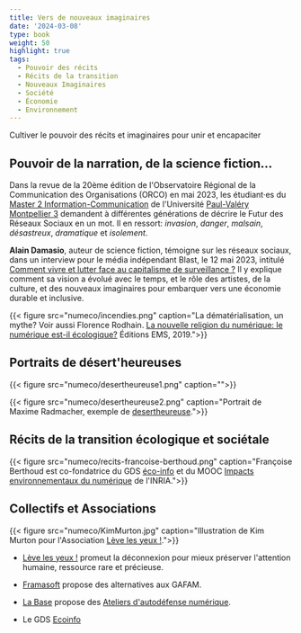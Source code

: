```yaml
---
title: Vers de nouveaux imaginaires
date: '2024-03-08'
type: book
weight: 50
highlight: true
tags:
  - Pouvoir des récits
  - Récits de la transition
  - Nouveaux Imaginaires
  - Société
  - Économie
  - Environnement
---
```


Cultiver le pouvoir des récits et imaginaires pour unir et encapaciter

<!--more-->

## Pouvoir de la narration, de la science fiction…

Dans la revue de la 20ème édition de l'Observatoire Régional de la Communication des Organisations (ORCO) en mai 2023, les étudiant·es du [Master 2 Information-Communication](https://itic.www.univ-montp3.fr/fr/formation/masters/masters-info-com-cno-compaq-cpo) de l'Université [Paul-Valéry Montpellier 3](https://www.univ-montp3.fr/) demandent à différentes générations de décrire le Futur des Réseaux Sociaux en un mot. Il en ressort: <i>invasion</i>, <i>danger</i>, <i>malsain</i>, <i>désastreux</i>, <i>dramatique</i> et <i>isolement</i>.

<b>Alain Damasio</b>, auteur de science fiction, témoigne sur les réseaux sociaux, dans un interview pour le média indépendant Blast, le 12 mai 2023, intitulé [Comment vivre et lutter face au capitalisme de surveillance ?](https://www.blast-info.fr/emissions/2023/comment-vivre-et-lutter-face-au-capitalisme-de-surveillance-n6ikLh60SOONUvL90mXXTg) Il y explique comment sa vision a évolué avec le temps, et le rôle des artistes, de la culture, et des nouveaux imaginaires pour embarquer vers une économie durable et inclusive.

{{< figure src="numeco/incendies.png" caption="La dématérialisation, un mythe? Voir aussi Florence Rodhain. [La nouvelle religion du numérique: le numérique est-il écologique?](https://www.cairn.info/la-nouvelle-religion-du-numerique--9782376872924.htm) Éditions EMS, 2019.">}}

## Portraits de désert'heureuses

{{< figure src="numeco/desertheureuse1.png" caption="">}}

{{< figure src="numeco/desertheureuse2.png" caption="Portrait de Maxime Radmacher, exemple de [desertheureuse](https://desertheureuses.noblogs.org/).">}}

## Récits de la transition écologique et sociétale

{{< figure src="numeco/recits-francoise-berthoud.png" caption="Françoise Berthoud est co-fondatrice du GDS [éco-info](https://ecoinfo.cnrs.fr/le-gds-ecoinfo/) et du MOOC [Impacts environnementaux du numérique](https://www.fun-mooc.fr/fr/cours/impacts-environnementaux-du-numerique/) de l'INRIA.">}}

## Collectifs et Associations

{{< figure src="numeco/KimMurton.jpg" caption="Illustration de Kim Murton pour l'Association [Lève les yeux !](https://www.levelesyeux.com/).">}} 

- [Lève les yeux !](https://www.levelesyeux.com/) promeut la déconnexion pour mieux préserver l'attention humaine, ressource rare et précieuse.

- [Framasoft](https://framasoft.org/fr/) propose des alternatives aux GAFAM.

- [La Base](https://labasemontpellier.org/) propose des [Ateliers d'autodéfense numérique](https://www.aleale.org/event/atelier-dautodefense-numerique-1).

- Le GDS [Ecoinfo](https://ecoinfo.cnrs.fr/le-gds-ecoinfo/)